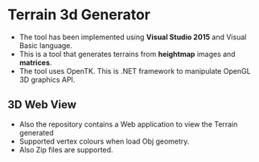 # Terrain 3d Generator

- The tool has been implemented using **Visual Studio 2015** and Visual Basic language.
- This is a tool that generates terrains from **heightmap** images and **matrices**.
- The tool uses OpenTK. This is .NET framework to manipulate OpenGL 3D graphics API.

## 3D Web View

- Also the repository contains a Web application to view the Terrain generated
- Supported vertex colours when load Obj geometry.
- Also Zip files are supported.
